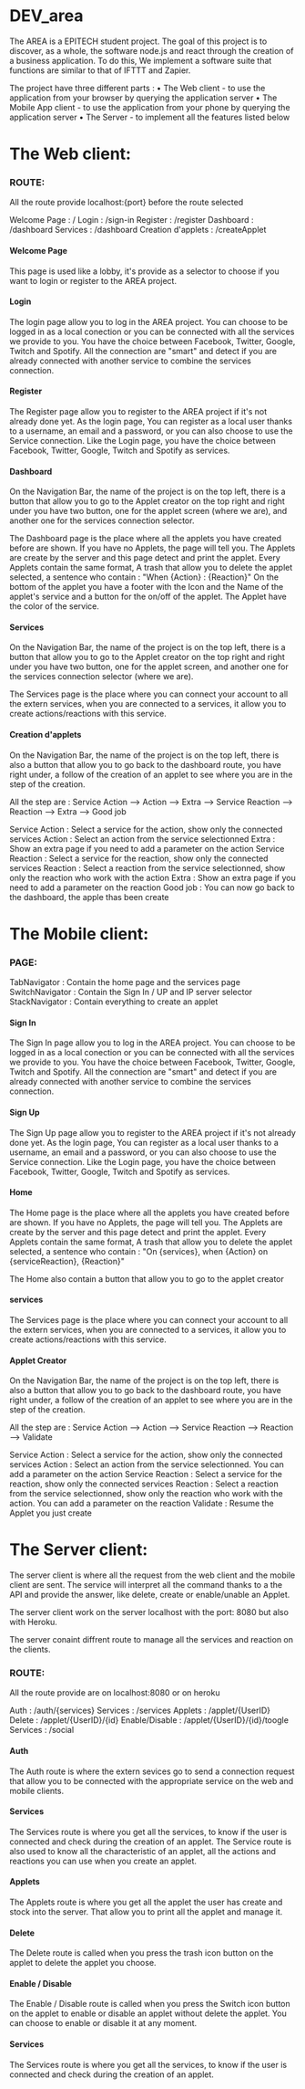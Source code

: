 # DEV_area

The AREA is a EPITECH student project. The goal of this project is to discover, as a whole, the software node.js and react through the creation of a business application.
To do this, We implement a software suite that functions are similar to that of IFTTT and Zapier.

The project have three different parts :
                            • The Web client - to use the application from your browser by querying the application server
                            • The Mobile App client - to use the application from your phone by querying the application server
                            • The Server - to implement all the features listed below

# The Web client:
### ROUTE:

All the route provide localhost:{port} before the route selected

Welcome Page :          /
Login :                 /sign-in
Register :              /register
Dashboard :             /dashboard
Services :              /dashboard
Creation d'applets :    /createApplet

####  Welcome Page

This page is used like a lobby, it's provide as a selector to choose if you want to login or register to the AREA project.

####  Login

The login page allow you to log in the AREA project. You can choose to be logged in as a local conection or you can be connected with all the services we provide to you. You have the choice between Facebook, Twitter, Google, Twitch and Spotify.
All the connection are "smart" and detect if you are already connected with another service to combine the services connection.

####  Register

The Register page allow you to register to the AREA project if it's not already done yet. As the login page, You can register as a local user thanks to a username, an email and a password, or you can also choose to use the Service connection. Like the Login page, you have the choice between Facebook, Twitter, Google, Twitch and Spotify as services.

####  Dashboard

On the Navigation Bar, the name of the project is on the top left, there is a button that allow you to go to the Applet creator on the top right and right under you have two button, one for the applet screen (where we are), and another one for the services connection selector.

The Dashboard page is the place where all the applets you have created before are shown. If you have no Applets, the page will tell you.
The Applets are create by the server and this page detect and print the applet. 
Every Applets contain the same format, A trash that allow you to delete the applet selected, a sentence who contain : "When {Action} : {Reaction}"
On the bottom of the applet you have a footer with the Icon and the Name of the applet's service and a button for the on/off of the applet. The Applet have the color of the service.

####  Services

On the Navigation Bar, the name of the project is on the top left, there is a button that allow you to go to the Applet creator on the top right and right under you have two button, one for the applet screen, and another one for the services connection selector (where we are).

The Services page is the place where you can connect your account to all the extern services, when you are connected to a services, it allow you to create actions/reactions with this service.

####  Creation d'applets

On the Navigation Bar, the name of the project is on the top left, there is also a button that allow you to go back to the dashboard route, you have right under, a follow of the creation of an applet to see where you are in the step of the creation.

All the step are : Service Action --> Action --> Extra --> Service Reaction --> Reaction --> Extra --> Good job

Service Action : Select a service for the action, show only the connected services
Action : Select an action from the service selectionned
Extra : Show an extra page if you need to add a parameter on the action
Service Reaction : Select a service for the reaction, show only the connected services
Reaction : Select a reaction from the service selectionned, show only the reaction who work with the action
Extra : Show an extra page if you need to add a parameter on the reaction
Good job : You can now go back to the dashboard, the apple thas been create



# The Mobile client:
### PAGE:

TabNavigator :          Contain the home page and the services page
SwitchNavigator :       Contain the Sign In / UP and IP server selector
StackNavigator :        Contain everything to create an applet

#### Sign In

The Sign In page allow you to log in the AREA project. You can choose to be logged in as a local conection or you can be connected with all the services we provide to you. You have the choice between Facebook, Twitter, Google, Twitch and Spotify.
All the connection are "smart" and detect if you are already connected with another service to combine the services connection.

####  Sign Up

The Sign Up page allow you to register to the AREA project if it's not already done yet. As the login page, You can register as a local user thanks to a username, an email and a password, or you can also choose to use the Service connection. Like the Login page, you have the choice between Facebook, Twitter, Google, Twitch and Spotify as services.

####  Home

The Home page is the place where all the applets you have created before are shown. If you have no Applets, the page will tell you.
The Applets are create by the server and this page detect and print the applet. 
Every Applets contain the same format, A trash that allow you to delete the applet selected, a sentence who contain : "On {services}, when {Action} on {serviceReaction}, {Reaction}"

The Home also contain a button that allow you to go to the applet creator

####  services

The Services page is the place where you can connect your account to all the extern services, when you are connected to a services, it allow you to create actions/reactions with this service.

####  Applet Creator

On the Navigation Bar, the name of the project is on the top left, there is also a button that allow you to go back to the dashboard route, you have right under, a follow of the creation of an applet to see where you are in the step of the creation.

All the step are : Service Action --> Action --> Service Reaction --> Reaction --> Validate

Service Action : Select a service for the action, show only the connected services
Action : Select an action from the service selectionned. You can add a parameter on the action
Service Reaction : Select a service for the reaction, show only the connected services
Reaction : Select a reaction from the service selectionned, show only the reaction who work with the action. You can add a parameter on the reaction
Validate : Resume the Applet you just create



# The Server client:

The server client is where all the request from the web client and the mobile client are sent. The service will interpret all the command thanks to a the API and provide the answer, like delete, create or enable/unable an Applet.

The server client work on the server localhost with the port: 8080 but also with Heroku.

The server conaint diffrent route to manage all the services and reaction on the clients.

### ROUTE:

All the route provide are on localhost:8080 or on heroku

Auth :                  /auth/{services}
Services :              /services
Applets :               /applet/{UserID}
Delete :                /applet/{UserID}/{id}
Enable/Disable :        /applet/{UserID}/{id}/toogle
Services :              /social

####  Auth

The Auth route is where the extern sevices go to send a connection request that allow you to be connected with the appropriate service on the web and mobile clients.

####  Services

The Services route is where you get all the services, to know if the user is connected and check during the creation of an applet. The Service route is also used to know all the characteristic of an applet, all the actions and reactions you can use when you create an applet.

####  Applets

The Applets route is where you get all the applet the user has create and stock into the server. That allow you to print all the applet and manage it.

####  Delete

The Delete route is called when you press the trash icon button on the applet to delete the applet you choose.

####  Enable / Disable

The Enable / Disable route is called when you press the Switch icon button on the applet to enable or disable an applet without delete the applet. You can choose to enable or disable it at any moment.

####  Services

The Services route is where you get all the services, to know if the user is connected and check during the creation of an applet.
